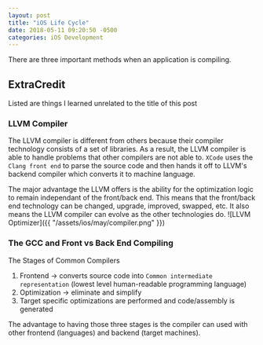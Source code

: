 ```yaml
---
layout: post
title: "iOS Life Cycle"
date: 2018-05-11 09:20:50 -0500
categories: iOS Development 
---
```


There are three important methods when an application is compiling. 

## ExtraCredit

Listed are things I learned unrelated to the title of this post

### LLVM Compiler

The LLVM compiler is different from others because their compiler technology consists of a set of libraries. As a result, the LLVM compiler is able to handle problems that other compilers are not able to. `XCode` uses the `Clang front end` to parse the source code and then hands it off to LLVM's backend compiler which converts it to machine language.

The major advantage the LLVM offers is the ability for the optimization logic to remain independant of the front/back end. This means that the front/back end technology can be changed, upgrade, improved, swapped, etc. It also means the LLVM compiler can evolve as the other technologies do. 
![LLVM Optimizer]({{ "/assets/ios/may/compiler.png" }})


### The GCC and Front vs Back End Compiling

The Stages of Common Compilers

1. Frontend -> converts source code into `Common intermediate representation` (lowest level human-readable programming language)
2. Optimization -> eliminate and simplify
3. Target specific optimizations are performed and code/assembly is generated

The advantage to having those three stages is the compiler can used with other frontend (languages) and backend (target machines). 
